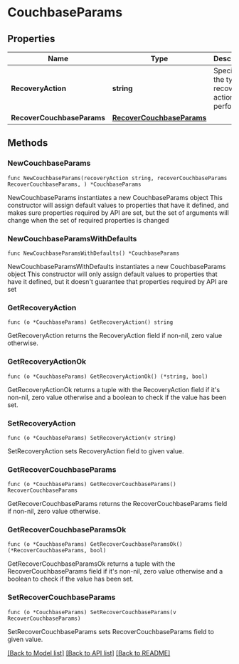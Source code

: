 # CouchbaseParams

## Properties

Name | Type | Description | Notes
------------ | ------------- | ------------- | -------------
**RecoveryAction** | **string** | Specifies the type of recover action to be performed. | 
**RecoverCouchbaseParams** | [**RecoverCouchbaseParams**](RecoverCouchbaseParams.md) |  | 

## Methods

### NewCouchbaseParams

`func NewCouchbaseParams(recoveryAction string, recoverCouchbaseParams RecoverCouchbaseParams, ) *CouchbaseParams`

NewCouchbaseParams instantiates a new CouchbaseParams object
This constructor will assign default values to properties that have it defined,
and makes sure properties required by API are set, but the set of arguments
will change when the set of required properties is changed

### NewCouchbaseParamsWithDefaults

`func NewCouchbaseParamsWithDefaults() *CouchbaseParams`

NewCouchbaseParamsWithDefaults instantiates a new CouchbaseParams object
This constructor will only assign default values to properties that have it defined,
but it doesn't guarantee that properties required by API are set

### GetRecoveryAction

`func (o *CouchbaseParams) GetRecoveryAction() string`

GetRecoveryAction returns the RecoveryAction field if non-nil, zero value otherwise.

### GetRecoveryActionOk

`func (o *CouchbaseParams) GetRecoveryActionOk() (*string, bool)`

GetRecoveryActionOk returns a tuple with the RecoveryAction field if it's non-nil, zero value otherwise
and a boolean to check if the value has been set.

### SetRecoveryAction

`func (o *CouchbaseParams) SetRecoveryAction(v string)`

SetRecoveryAction sets RecoveryAction field to given value.


### GetRecoverCouchbaseParams

`func (o *CouchbaseParams) GetRecoverCouchbaseParams() RecoverCouchbaseParams`

GetRecoverCouchbaseParams returns the RecoverCouchbaseParams field if non-nil, zero value otherwise.

### GetRecoverCouchbaseParamsOk

`func (o *CouchbaseParams) GetRecoverCouchbaseParamsOk() (*RecoverCouchbaseParams, bool)`

GetRecoverCouchbaseParamsOk returns a tuple with the RecoverCouchbaseParams field if it's non-nil, zero value otherwise
and a boolean to check if the value has been set.

### SetRecoverCouchbaseParams

`func (o *CouchbaseParams) SetRecoverCouchbaseParams(v RecoverCouchbaseParams)`

SetRecoverCouchbaseParams sets RecoverCouchbaseParams field to given value.



[[Back to Model list]](../README.md#documentation-for-models) [[Back to API list]](../README.md#documentation-for-api-endpoints) [[Back to README]](../README.md)


